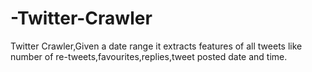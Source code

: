 # -Twitter-Crawler
 Twitter Crawler,Given a date range it extracts features of all tweets like number of re-tweets,favourites,replies,tweet posted date and time. 
